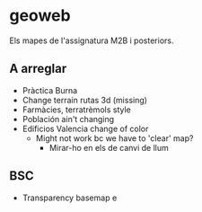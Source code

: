 # geoweb
Els mapes de l'assignatura M2B i posteriors.

## A arreglar
- Pràctica Burna
- Change terrain rutas 3d (missing)
- Farmàcies, terratrèmols style
- Población ain't changing
- Edificios Valencia change of color
    - Might not work bc we have to 'clear' map?
        - Mirar-ho en els de canvi de llum


## BSC
- Transparency basemap e